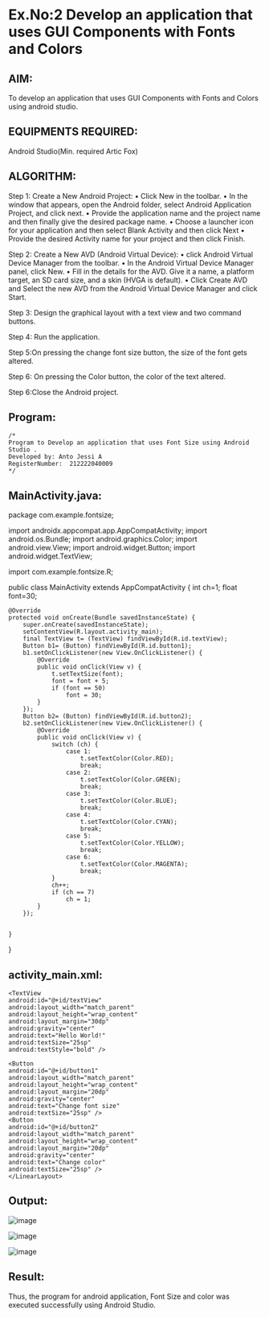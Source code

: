 
# Ex.No:2 Develop an application that uses GUI Components with Fonts and Colors


## AIM:
To develop an application that uses GUI Components with Fonts and Colors using android studio.

## EQUIPMENTS REQUIRED:

Android Studio(Min. required Artic Fox)


## ALGORITHM:
Step 1: Create a New Android Project:
              • Click New in the toolbar.
              • In the window that appears, open the Android folder, select Android Application Project,
              and click next.
              • Provide the application name and the project name and then finally give the desired
              package name.
              • Choose a launcher icon for your application and then select Blank Activity and then click
              Next
              • Provide the desired Activity name for your project and then click Finish.

Step 2: Create a New AVD (Android Virtual Device):
        • click Android Virtual Device Manager from the toolbar.
        • In the Android Virtual Device Manager panel, click New.
        • Fill in the details for the AVD. Give it a name, a platform target, an SD card size, and
        a skin (HVGA is default).
        • Click Create AVD and Select the new AVD from the Android Virtual Device
        Manager and click Start.

Step 3: Design the graphical layout with a text view and two command buttons.

Step 4: Run the application.

Step 5:On pressing the change font size button, the size of the font gets altered.

Step 6: On pressing the Color button, the color of the text altered.
       
Step 6:Close the Android project. 


## Program:
 ```
/*
Program to Develop an application that uses Font Size using Android Studio .
Developed by: Anto Jessi A
RegisterNumber:  212222040009
*/
```

## MainActivity.java:

package com.example.fontsize;

import androidx.appcompat.app.AppCompatActivity;
import android.os.Bundle;
import android.graphics.Color;
import android.view.View;
import android.widget.Button;
import android.widget.TextView;

import com.example.fontsize.R;


public class MainActivity extends AppCompatActivity {
    int ch=1;
    float font=30;

    @Override
    protected void onCreate(Bundle savedInstanceState) {
        super.onCreate(savedInstanceState);
        setContentView(R.layout.activity_main);
        final TextView t= (TextView) findViewById(R.id.textView);
        Button b1= (Button) findViewById(R.id.button1);
        b1.setOnClickListener(new View.OnClickListener() {
            @Override
            public void onClick(View v) {
                t.setTextSize(font);
                font = font + 5;
                if (font == 50)
                    font = 30;
            }
        });
        Button b2= (Button) findViewById(R.id.button2);
        b2.setOnClickListener(new View.OnClickListener() {
            @Override
            public void onClick(View v) {
                switch (ch) {
                    case 1:
                        t.setTextColor(Color.RED);
                        break;
                    case 2:
                        t.setTextColor(Color.GREEN);
                        break;
                    case 3:
                        t.setTextColor(Color.BLUE);
                        break;
                    case 4:
                        t.setTextColor(Color.CYAN);
                        break;
                    case 5:
                        t.setTextColor(Color.YELLOW);
                        break;
                    case 6:
                        t.setTextColor(Color.MAGENTA);
                        break;
                }
                ch++;
                if (ch == 7)
                    ch = 1;
            }
        });


    }
}




## activity_main.xml:

<?xml version="1.0" encoding="utf-8"?>
<LinearLayout xmlns:android="http://schemas.android.com/apk/res/android"
    android:orientation="vertical"
    android:layout_width="match_parent"
    android:layout_height="match_parent">

    <TextView
    android:id="@+id/textView"
    android:layout_width="match_parent"
    android:layout_height="wrap_content"
    android:layout_margin="30dp"
    android:gravity="center"
    android:text="Hello World!"
    android:textSize="25sp"
    android:textStyle="bold" />

    <Button
    android:id="@+id/button1"
    android:layout_width="match_parent"
    android:layout_height="wrap_content"
    android:layout_margin="20dp"
    android:gravity="center"
    android:text="Change font size"
    android:textSize="25sp" />
    <Button
    android:id="@+id/button2"
    android:layout_width="match_parent"
    android:layout_height="wrap_content"
    android:layout_margin="20dp"
    android:gravity="center"
    android:text="Change color"
    android:textSize="25sp" />
    </LinearLayout>
    

## Output:
![image](https://github.com/user-attachments/assets/29558112-d65a-4795-a188-086dede4a770)

![image](https://github.com/user-attachments/assets/d63283c8-f53f-47b5-818c-55ca4602dbbf)

![image](https://github.com/user-attachments/assets/d7015f8a-1ae8-4c24-ad38-3772bb95f465)

## Result:
Thus, the program for android application, Font Size and color was executed successfully using Android Studio.
